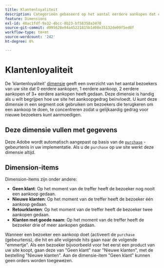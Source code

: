 ```yaml
---
title: Klantenloyaliteit
description: Categorieën gebaseerd op het aantal eerdere aankopen dat een bezoeker heeft gedaan.
feature: Dimensions
exl-id: 48ac1fdf-9a32-4bcc-8b23-bf58358a3470
source-git-commit: d095628e94a45221815b1d08e35132de09f5ed8f
workflow-type: tm+mt
source-wordcount: '242'
ht-degree: 0%

---
```


# Klantenloyaliteit

De &#39;klantenloyaliteit&#39; [dimensie](overview.md) geeft een overzicht van het aantal bezoekers van uw site dat 0 eerdere aankopen, 1 eerdere aankoop, 2 eerdere aankopen of 3+ eerdere aankopen heeft gedaan. Deze dimensie is handig als u wilt begrijpen hoe uw site het aankoopgedrag beïnvloedt. U kunt deze dimensie in een segment ook gebruiken om bezoekers die terugkeren om een aankoop te doen, te concentreren zodat u gelijkaardig gedrag voor nieuwe bezoekers kunt aanmoedigen.

## Deze dimensie vullen met gegevens

Deze Adobe wordt automatisch aangepast op basis van de [`purchase`](/help/implement/vars/page-vars/events/event-purchase.md) -gebeurtenis in uw implementatie. Als u de `purchase` op uw site werkt deze dimensie altijd.

## Dimension-items

Dimension-items zijn onder andere:

* **Geen klant**: Op het moment van de treffer heeft de bezoeker nog nooit een aankoop gedaan.
* **Nieuwe klanten**: Op het moment van de treffer heeft de bezoeker één aankoop gedaan.
* **Retourklanten**: Op het moment van de treffer heeft de bezoeker twee aankopen gedaan.
* **Klanten met goede naam**: Op het moment van de treffer heeft de bezoeker drie of meer aankopen gedaan.

Wanneer een bezoeker een aankoop doet (activeert de `purchase` (gebeurtenis), die hit en alle volgende hits gaan naar de volgende &quot;emmertje&quot;. Als een bezoeker bijvoorbeeld voor het eerst een product van uw site koopt, gaan deze van &quot;Geen klant&quot; naar &quot;Nieuwe klanten&quot;, met de bestelling &quot;Nieuwe klanten&quot;. Aan de dimensie-item &quot;Geen klant&quot; kunnen geen orders worden toegewezen.
